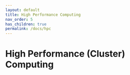 ```yaml
---
layout: default
title: High Performance Computing
nav_order: 5
has_children: true
permalink: /docs/hpc
---
```


# High Performance (Cluster) Computing


